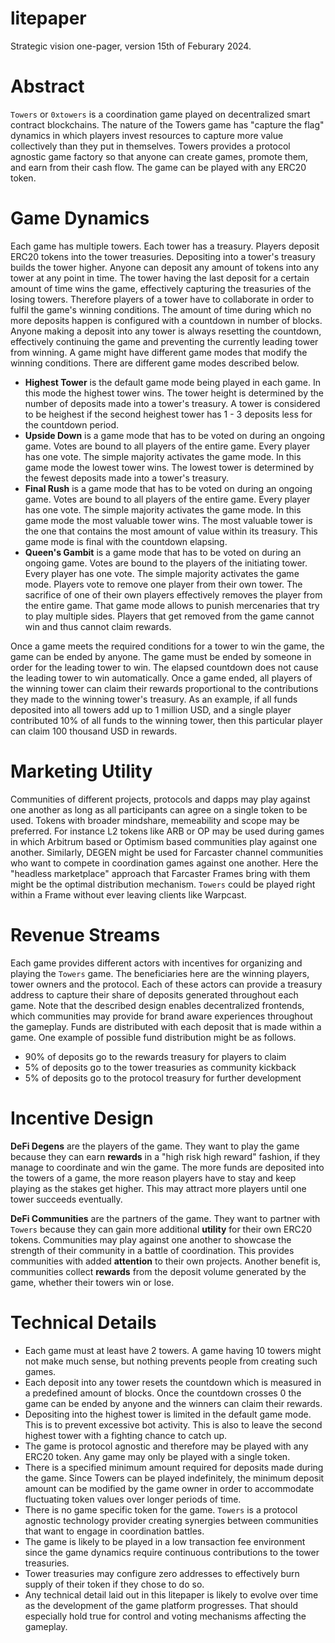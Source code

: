 # litepaper

Strategic vision one-pager, version 15th of Feburary 2024.

# Abstract

`Towers` or `0xtowers` is a coordination game played on decentralized smart
contract blockchains. The nature of the Towers game has "capture the flag"
dynamics in which players invest resources to capture more value collectively
than they put in themselves. Towers provides a protocol agnostic game factory so
that anyone can create games, promote them, and earn from their cash flow. The
game can be played with any ERC20 token.

# Game Dynamics

Each game has multiple towers. Each tower has a treasury. Players deposit ERC20
tokens into the tower treasuries. Depositing into a tower's treasury builds the
tower higher. Anyone can deposit any amount of tokens into any tower at any
point in time. The tower having the last deposit for a certain amount of time
wins the game, effectively capturing the treasuries of the losing towers.
Therefore players of a tower have to collaborate in order to fulfil the game's
winning conditions. The amount of time during which no more deposits happen is
configured with a countdown in number of blocks. Anyone making a deposit into
any tower is always resetting the countdown, effectively continuing the game and
preventing the currently leading tower from winning. A game might have different
game modes that modify the winning conditions. There are different game modes
described below.

* **Highest Tower** is the default game mode being played in each game. In this
  mode the highest tower wins. The tower height is determined by the number of
  deposits made into a tower's treasury. A tower is considered to be heighest if
  the second heighest tower has 1 - 3 deposits less for the countdown period.
* **Upside Down** is a game mode that has to be voted on during an ongoing game.
  Votes are bound to all players of the entire game. Every player has one vote.
  The simple majority activates the game mode. In this game mode the lowest
  tower wins. The lowest tower is determined by the fewest deposits made into a
  tower's treasury.
* **Final Rush** is a game mode that has to be voted on during an ongoing game.
  Votes are bound to all players of the entire game. Every player has one vote.
  The simple majority activates the game mode. In this game mode the most
  valuable tower wins. The most valuable tower is the one that contains the most
  amount of value within its treasury. This game mode is final with the
  countdown elapsing.
* **Queen's Gambit** is a game mode that has to be voted on during an ongoing
  game. Votes are bound to the players of the initiating tower. Every player has
  one vote. The simple majority activates the game mode. Players vote to remove
  one player from their own tower. The sacrifice of one of their own players
  effectively removes the player from the entire game. That game mode allows to
  punish mercenaries that try to play multiple sides. Players that get removed
  from the game cannot win and thus cannot claim rewards.

Once a game meets the required conditions for a tower to win the game, the game
can be ended by anyone. The game must be ended by someone in order for the
leading tower to win. The elapsed countdown does not cause the leading tower to
win automatically. Once a game ended, all players of the winning tower can claim
their rewards proportional to the contributions they made to the winning tower's
treasury. As an example, if all funds deposited into all towers add up to 1
million USD, and a single player contributed 10% of all funds to the winning
tower, then this particular player can claim 100 thousand USD in rewards.

# Marketing Utility

Communities of different projects, protocols and dapps may play against one
another as long as all participants can agree on a single token to be used.
Tokens with broader mindshare, memeability and scope may be preferred. For
instance L2 tokens like ARB or OP may be used during games in which Arbitrum
based or Optimism based communities play against one another. Similarly, DEGEN
might be used for Farcaster channel communities who want to compete in
coordination games against one another. Here the "headless marketplace" approach
that Farcaster Frames bring with them might be the optimal distribution
mechanism. `Towers` could be played right within a Frame without ever leaving
clients like Warpcast.

# Revenue Streams

Each game provides different actors with incentives for organizing and playing
the `Towers` game. The beneficiaries here are the winning players, tower owners
and the protocol. Each of these actors can provide a treasury address to capture
their share of deposits generated throughout each game. Note that the described
design enables decentralized frontends, which communities may provide for brand
aware experiences throughout the gameplay. Funds are distributed with each
deposit that is made within a game. One example of possible fund distribution
might be as follows.

* 90% of deposits go to the rewards treasury for players to claim
*  5% of deposits go to the tower treasuries as community kickback
*  5% of deposits go to the protocol treasury for further development

# Incentive Design

**DeFi Degens** are the players of the game. They want to play the game because
they can earn **rewards** in a "high risk high reward" fashion, if they manage
to coordinate and win the game. The more funds are deposited into the towers of
a game, the more reason players have to stay and keep playing as the stakes get
higher. This may attract more players until one tower succeeds eventually.

**DeFi Communities** are the partners of the game. They want to partner with
`Towers` because they can gain more additional **utility** for their own ERC20
tokens. Communities may play against one another to showcase the strength of
their community in a battle of coordination. This provides communities with
added **attention** to their own projects. Another benefit is, communities
collect **rewards** from the deposit volume generated by the game, whether their
towers win or lose.

# Technical Details

* Each game must at least have 2 towers. A game having 10 towers might not make
  much sense, but nothing prevents people from creating such games.
* Each deposit into any tower resets the countdown which is measured in a
  predefined amount of blocks. Once the countdown crosses 0 the game can be
  ended by anyone and the winners can claim their rewards.
* Depositing into the highest tower is limited in the default game mode. This is
  to prevent excessive bot activity. This is also to leave the second highest
  tower with a fighting chance to catch up.
* The game is protocol agnostic and therefore may be played with any ERC20
  token. Any game may only be played with a single token.
* There is a specified minimum amount required for deposits made during the
  game. Since Towers can be played indefinitely, the minimum deposit amount can
  be modified by the game owner in order to accommodate fluctuating token values
  over longer periods of time.
* There is no game specific token for the game. `Towers` is a protocol agnostic
  technology provider creating synergies between communities that want to engage
  in coordination battles.
* The game is likely to be played in a low transaction fee environment since the
  game dynamics require continuous contributions to the tower treasuries.
* Tower treasuries may configure zero addresses to effectively burn supply of
  their token if they chose to do so.
* Any technical detail laid out in this litepaper is likely to evolve over time
  as the development of the game platform progresses. That should especially
  hold true for control and voting mechanisms affecting the gameplay.
